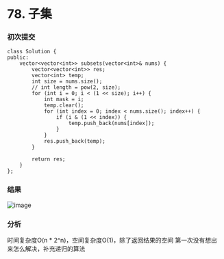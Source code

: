 # 78. 子集


### 初次提交
```
class Solution {
public:
    vector<vector<int>> subsets(vector<int>& nums) {
        vector<vector<int>> res;
        vector<int> temp;
        int size = nums.size();
        // int length = pow(2, size);
        for (int i = 0; i < (1 << size); i++) {
            int mask = i;
            temp.clear();
            for (int index = 0; index < nums.size(); index++) {
                if (i & (1 << index)) {
                    temp.push_back(nums[index]);
                }
            }
            res.push_back(temp);
        }

        return res;
    }
};
```

### 结果
![image](https://github.com/user-attachments/assets/db242f3d-ad82-4cfb-b613-ec55efec8d39)

### 分析
时间复杂度O(n * 2^n)，空间复杂度O(1)，除了返回结果的空间
第一次没有想出来怎么解决，补充递归的算法

